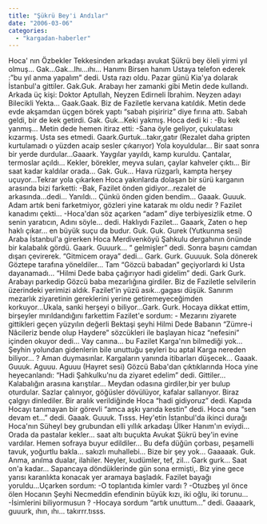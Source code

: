 ```yaml
---
title: "Şükrü Bey'i Andılar"
date: "2006-03-06"
categories: 
  - "kargadan-haberler"
---
```


Hoca' nın Özbekler Tekkesinden arkadaşı avukat Şükrü bey öleli yirmi yıl olmuş... Gak...Gak...Ihı...ıhı... Hanımı Birsen hanım Ustaya telefon ederek :”bu yıl anma yapalım” dedi. Usta razı oldu. Pazar günü Kia'ya dolarak İstanbul'a gittiler. Gak.Guk. Arabayı her zamanki gibi Metin dede kullandı. Arkada üç kişi: Doktor Aptullah, Neyzen Edirneli İbrahim. Neyzen adayı Bilecikli Yekta... Gaak.Gaak. Biz de Faziletle kervana katıldık. Metin dede evde akşamdan üçgen börek yaptı “sabah pişiririz” diye fırına attı. Sabah geldi, bir de kek getirdi. Gak. Guk...Keki yakmış. Hoca dedi ki : -Bu kek yanmış... Metin dede hemen itiraz etti: -Sana öyle geliyor, çukulatası kızarmış. Usta ses etmedi. Gaark.Gurtuk...takır,gatır (Rezalet daha gripten kurtulamadı o yüzden acaip sesler çıkarıyor) Yola koyuldular... Bir saat sonra bir yerde durdular...Gaaark. Yaygılar yayıldı, kamp kuruldu. Çantalar, termoslar açıldı... Kekler, börekler, meyva suları, çaylar kahveler çıktı... Bir saat kadar kaldılar orada... Gak. Guk... Hava rüzgarlı, kampta herşey uçuyor...Tekrar yola çıkarken Hoca yakınlarda dolaşan bir sürü karganın arasında bizi farketti: -Bak, Fazilet önden gidiyor...rezalet de arkasında...dedi... Yanıldı... Çünkü önden giden bendim... Gaaak. Guuuk. Adam artık beni farketmiyor, gözleri yine katarak mı oldu nedir ? Fazilet kanadımı çekti... -Hoca'dan söz açarken “adam” diye terbiyesizlik etme. O senin yaratıcın, Adını söyle... dedi. Haklıydı Fazilet... Gaaark, Zaten o hep haklı çıkar... en büyük suçu da budur. Guk. Guk. Gurek (Yutkunma sesi) Araba İstanbul'a girerken Hoca Merdivenköyü Şahkulu dergahının önünde bir kalabalık gördü. Gaark. Guuurk... “ gelmişler” dedi. Sonra başını camdan dışarı çevirerek. “Gitmicem oraya” dedi... Gark. Gurk. Guuuuk. Sola dönerek Göztepe tarafına yöneldiler... Tam “Gözcü babadan” geçiyorlardı ki Usta dayanamadı... “Hilmi Dede baba çağırıyor hadi gidelim” dedi. Gark Gurk. Arabayı parkedip Gözcü baba mezarlığına girdiler. Biz de Faziletle selvilerin üzerindeki yerimizi aldık. Fazilet'in yüzü asık...gagası düşük. Sanırım mezarlık ziyaretinin gereklerini yerine getiremeyeceğimden korkuyor...Ukala, sanki herşeyi o biliyor...Gark. Gurk. Hocaya dikkat ettim, birşeyler mırıldandığını farkettim Fazilet'e sordum: - Mezarını ziyarete gittikleri geçen yüzyılın değerli Bektaşi şeyhi Hilmi Dede Babanın “Zümre-i Nâcileriz bende olup Haydere” sözcükleri ile başlayan hicaz “nefesini” içinden okuyor dedi... Vay canına... bu Fazilet Karga'nın bilmediği yok... Şeyhin yolundan gidenlerin bile unuttuğu şeyleri bu aptal Karga nereden biliyor... ? Aman duymasınlar. Kargaların yanında itibarları düşecek... Gaaak. Guuuk. Aguuu. Aguuu (Hayret sesi) Gözcü Baba'dan çıktıklarında Hoca yine heyecanlandı: “Hadi Şahkulku'nu da ziyaret edelim” dedi. Gittiler... Kalabalığın arasına karıştılar... Meydan odasına girdiler,bir yer bulup oturdular. Sazlar çalınıyor, göğüsler dövülüyor, kafalar sallanıyor. Biraz çalgıyı dinlediler. Bir aralık verildiğinde Hoca “hadi gidiyoruz” dedi. Kapıda Hocayı tanımayan bir görevli “amca aşkı yarıda kestin” dedi. Hoca ona “sen devam et...” dedi. Gaaak. Guuuk. Tısss. Hey'etin İstanbul'da ikinci durağı Hoca'nın Süheyl bey grubundan elli yıllık arkadaşı Ülker Hanım'ın eviydi... Orada da pastalar kekler... saat altı buçukta Avukat Şükrü bey'in evine vardılar. Hemen sofraya buyur edildiler... Bu defa düğün çorbası, peşamelli tavuk, yoğurtlu bakla... sakızlı muhallebi... Bize bir şey yok... Gaaaaak. Guk. Anma, anılma dualar, ilahiler. Neyler, kudümler, tef, zil... Gark gurk... Saat on'a kadar... Sapancaya döndüklerinde gün sona ermişti,. Biz yine gece yarısı karanlıkta konacak yer aramaya başladık. Fazilet bayağı yoruldu...Uçarken sordum: -O toplantıda kimler vardı ? -Otuzbeş yıl önce ölen Hocanın Şeyhi Necmeddin efendinin büyük kızı, iki oğlu, iki torunu... -İsimlerini biliyormusun ? -Hocaya sordum “artık unuttum...” dedi. Gaaaark, guuurk, ıhın, ıhı... takırrr.tısss.
